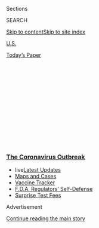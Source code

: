 <div id="app">

<div id="standalone-header">

<div class="interactive-masthead NYTAppHideMasthead css-qz70u6 e1suatyy0">

<div class="section css-ui9rw0 e1suatyy2">

<div class="css-eph4ug er09x8g0">

<div class="css-6n7j50">

</div>

<span class="css-1dv1kvn">Sections</span>

<div class="css-10488qs">

<span class="css-1dv1kvn">SEARCH</span>

</div>

[Skip to content](#site-content)[Skip to site
index](#site-index)

</div>

<div id="masthead-section-label" class="css-1wr3we4 eaxe0e00">

[U.S.](https://www.nytimes3xbfgragh.onion/section/us)

</div>

<div class="css-10698na e1huz5gh0">

</div>

</div>

<div id="masthead-bar-one" class="section hasLinks css-15hmgas e1csuq9d3">

<div class="css-uqyvli e1csuq9d0">

</div>

<div class="css-1uqjmks e1csuq9d1">

</div>

<div class="css-9e9ivx">

[](https://myaccount.nytimes3xbfgragh.onion/auth/login?response_type=cookie&client_id=vi)

</div>

<div class="css-1bvtpon e1csuq9d2">

[Today’s
Paper](https://www.nytimes3xbfgragh.onion/section/todayspaper)

</div>

</div>

</div>

<div class="css-1aor85t" style="opacity:0.000000001;z-index:-1;visibility:hidden">

<div class="css-1hqnpie">

<div class="css-epjblv">

<span class="css-17xtcya">[U.S.](/section/us)</span><span class="css-x15j1o">|</span><span class="css-fwqvlz">Arizona
Covid Map and Case
Count</span>

</div>

<div class="css-k008qs">

<div class="css-1iwv8en">

<span class="css-18z7m18"></span>

<div>

</div>

</div>

<span class="css-1n6z4y">https://nyti.ms/2QZOB4M</span>

<div class="css-1705lsu">

<div class="css-4xjgmj">

<div class="css-4skfbu" data-role="toolbar" data-aria-label="Social Media Share buttons, Save button, and Comments Panel with current comment count" data-testid="share-tools">

  - 
  - 
  - 
  - 
    
    <div class="css-6n7j50">
    
    </div>

  - 

</div>

</div>

</div>

</div>

</div>

</div>

<div class="css-mij9hh">

<div class="css-l9svim">

### [<span class="css-pa1jbp"><span class="css-1rxm0ex">The Coronavirus</span><span class="css-1rxm0ex"> Outbreak</span></span>](https://www.nytimes3xbfgragh.onion/news-event/coronavirus?name=styln-coronavirus-national&region=TOP_BANNER&block=storyline_menu_recirc&action=click&pgtype=Interactive&impression_id=5ef6a150-f4b9-11ea-b745-fdde6a7fe5f7&variant=undefined)

  - <span class="css-1qkutce"><span class="css-12clwdu">live</span>[Latest
    Updates](https://www.nytimes3xbfgragh.onion/2020/09/11/world/covid-19-coronavirus.html?name=styln-coronavirus-national&region=TOP_BANNER&block=storyline_menu_recirc&action=click&pgtype=Interactive&impression_id=5ef6a151-f4b9-11ea-b745-fdde6a7fe5f7&variant=undefined)</span>
  - <span class="css-1qkutce">[Maps and
    Cases](https://www.nytimes3xbfgragh.onion/interactive/2020/us/coronavirus-us-cases.html?name=styln-coronavirus-national&region=TOP_BANNER&block=storyline_menu_recirc&action=click&pgtype=Interactive&impression_id=5ef6a152-f4b9-11ea-b745-fdde6a7fe5f7&variant=undefined)</span>
  - <span class="css-1qkutce">[Vaccine
    Tracker](https://www.nytimes3xbfgragh.onion/interactive/2020/science/coronavirus-vaccine-tracker.html?name=styln-coronavirus-national&region=TOP_BANNER&block=storyline_menu_recirc&action=click&pgtype=Interactive&impression_id=5ef6a153-f4b9-11ea-b745-fdde6a7fe5f7&variant=undefined)</span>
  - <span class="css-1qkutce">[F.D.A. Regulators’
    Self-Defense](https://www.nytimes3xbfgragh.onion/2020/09/10/us/politics/fda-coronavirus-vaccine.html?name=styln-coronavirus-national&region=TOP_BANNER&block=storyline_menu_recirc&action=click&pgtype=Interactive&impression_id=5ef6a154-f4b9-11ea-b745-fdde6a7fe5f7&variant=undefined)</span>
  - <span class="css-1qkutce">[Surprise Test
    Fees](https://www.nytimes3xbfgragh.onion/2020/09/09/upshot/coronavirus-surprise-test-fees.html?name=styln-coronavirus-national&region=TOP_BANNER&block=storyline_menu_recirc&action=click&pgtype=Interactive&impression_id=5ef6c860-f4b9-11ea-b745-fdde6a7fe5f7&variant=undefined)</span>

</div>

</div>

<div id="top-wrapper" class="css-1sy8kpn">

<div id="top-slug" class="css-l9onyx">

Advertisement

</div>

[Continue reading the main
story](#after-top)

<div class="ad top-wrapper" style="text-align:center;height:100%;display:block;min-height:250px">

<div id="top" class="place-ad" data-position="top" data-size-key="top">

</div>

</div>

<div id="after-top">

</div>

</div>

</div>

<div id="site-content" data-role="main">

# Arizona Covid Map and Case Count

<div class="css-1vegfwe interactive-byline-container">

By <span class="css-1baulvz last-byline" itemprop="name">The New York
Times</span>Updated September 12, 2020, 12:33 A.M.
E.T.

</div>

<div id="interactive-standalone-sharetools" class="css-wkcogx">

<div>

<div class="interactive-sharetools css-9z2bwm" data-role="toolbar" data-aria-label="Social Media Share buttons, Save button, and Comments Panel with current comment count" data-testid="share-tools">

  - 
  - 
  - 
  - 
    
    <div class="css-6n7j50">
    
    </div>

</div>

</div>

</div>

<div id="arizona-coronavirus-cases" class="section interactive-standard interactive-content interactive-size-scoop css-1davkue" data-id="100000007056808">

<div class="css-17ih8de interactive-body">

<div class="g-top-asset g-top" style="">

<div class="g-asset g-svelte breadcrumbs-wrap" style="max-width: 600px">

<div class="g-svelte" data-component="1">

<div class="breadcrumbs false svelte-1m5f6tq" style="--state-rows: 11;\n\t--country-rows: 2;\n\t--state-rows-medium: 18;\n\t--country-rows-medium: 3;\n\t--state-rows-small: 26;\n\t--country-rows-small: 5;">

<div class="breadcrumbs__buttons--wrap">

[World](https://www.nytimes3xbfgragh.onion/interactive/2020/world/coronavirus-maps.html)<span class="svelte-1m5f6tq"> 
</span>

COUNTRIES

<span class="svelte-1m5f6tq">| </span>
[U.S.A.](https://www.nytimes3xbfgragh.onion/interactive/2020/us/coronavirus-us-cases.html)<span class="svelte-1m5f6tq"> 
</span>

STATES

<span class="svelte-1m5f6tq">  </span>
[Colleges](https://www.nytimes3xbfgragh.onion/interactive/2020/us/covid-college-cases-tracker.html)

</div>

<div id="amp-menu-countries" class="breadcrumbs__menu breadcrumbs__menu--countries false svelte-1m5f6tq">

[Brazil](https://www.nytimes3xbfgragh.onion/interactive/2020/world/americas/brazil-coronavirus-cases.html)[Canada](https://www.nytimes3xbfgragh.onion/interactive/2020/world/canada/canada-coronavirus-cases.html)[France](https://www.nytimes3xbfgragh.onion/interactive/2020/world/europe/france-coronavirus-cases.html)[Germany](https://www.nytimes3xbfgragh.onion/interactive/2020/world/europe/germany-coronavirus-cases.html)[India](https://www.nytimes3xbfgragh.onion/interactive/2020/world/asia/india-coronavirus-cases.html)[Italy](https://www.nytimes3xbfgragh.onion/interactive/2020/world/europe/italy-coronavirus-cases.html)[Mexico](https://www.nytimes3xbfgragh.onion/interactive/2020/world/americas/mexico-coronavirus-cases.html)[Spain](https://www.nytimes3xbfgragh.onion/interactive/2020/world/europe/spain-coronavirus-cases.html)[U.K.](https://www.nytimes3xbfgragh.onion/interactive/2020/world/europe/united-kingdom-coronavirus-cases.html)

</div>

<div id="amp-menu-states" class="breadcrumbs__menu breadcrumbs__menu--states false svelte-1m5f6tq">

[Alabama](https://www.nytimes3xbfgragh.onion/interactive/2020/us/alabama-coronavirus-cases.html)[Alaska](https://www.nytimes3xbfgragh.onion/interactive/2020/us/alaska-coronavirus-cases.html)[Arizona](https://www.nytimes3xbfgragh.onion/interactive/2020/us/arizona-coronavirus-cases.html)[Arkansas](https://www.nytimes3xbfgragh.onion/interactive/2020/us/arkansas-coronavirus-cases.html)[California](https://www.nytimes3xbfgragh.onion/interactive/2020/us/california-coronavirus-cases.html)[Colorado](https://www.nytimes3xbfgragh.onion/interactive/2020/us/colorado-coronavirus-cases.html)[Connecticut](https://www.nytimes3xbfgragh.onion/interactive/2020/us/connecticut-coronavirus-cases.html)[Delaware](https://www.nytimes3xbfgragh.onion/interactive/2020/us/delaware-coronavirus-cases.html)[Florida](https://www.nytimes3xbfgragh.onion/interactive/2020/us/florida-coronavirus-cases.html)[Georgia](https://www.nytimes3xbfgragh.onion/interactive/2020/us/georgia-coronavirus-cases.html)[Hawaii](https://www.nytimes3xbfgragh.onion/interactive/2020/us/hawaii-coronavirus-cases.html)[Idaho](https://www.nytimes3xbfgragh.onion/interactive/2020/us/idaho-coronavirus-cases.html)[Illinois](https://www.nytimes3xbfgragh.onion/interactive/2020/us/illinois-coronavirus-cases.html)[Indiana](https://www.nytimes3xbfgragh.onion/interactive/2020/us/indiana-coronavirus-cases.html)[Iowa](https://www.nytimes3xbfgragh.onion/interactive/2020/us/iowa-coronavirus-cases.html)[Kansas](https://www.nytimes3xbfgragh.onion/interactive/2020/us/kansas-coronavirus-cases.html)[Kentucky](https://www.nytimes3xbfgragh.onion/interactive/2020/us/kentucky-coronavirus-cases.html)[Louisiana](https://www.nytimes3xbfgragh.onion/interactive/2020/us/louisiana-coronavirus-cases.html)[Maine](https://www.nytimes3xbfgragh.onion/interactive/2020/us/maine-coronavirus-cases.html)[Maryland](https://www.nytimes3xbfgragh.onion/interactive/2020/us/maryland-coronavirus-cases.html)[Massachusetts](https://www.nytimes3xbfgragh.onion/interactive/2020/us/massachusetts-coronavirus-cases.html)[Michigan](https://www.nytimes3xbfgragh.onion/interactive/2020/us/michigan-coronavirus-cases.html)[Minnesota](https://www.nytimes3xbfgragh.onion/interactive/2020/us/minnesota-coronavirus-cases.html)[Mississippi](https://www.nytimes3xbfgragh.onion/interactive/2020/us/mississippi-coronavirus-cases.html)[Missouri](https://www.nytimes3xbfgragh.onion/interactive/2020/us/missouri-coronavirus-cases.html)[Montana](https://www.nytimes3xbfgragh.onion/interactive/2020/us/montana-coronavirus-cases.html)[Nebraska](https://www.nytimes3xbfgragh.onion/interactive/2020/us/nebraska-coronavirus-cases.html)[Nevada](https://www.nytimes3xbfgragh.onion/interactive/2020/us/nevada-coronavirus-cases.html)[New
Hampshire](https://www.nytimes3xbfgragh.onion/interactive/2020/us/new-hampshire-coronavirus-cases.html)[New
Jersey](https://www.nytimes3xbfgragh.onion/interactive/2020/us/new-jersey-coronavirus-cases.html)[New
Mexico](https://www.nytimes3xbfgragh.onion/interactive/2020/us/new-mexico-coronavirus-cases.html)[New
York](https://www.nytimes3xbfgragh.onion/interactive/2020/us/new-york-coronavirus-cases.html)[North
Carolina](https://www.nytimes3xbfgragh.onion/interactive/2020/us/north-carolina-coronavirus-cases.html)[North
Dakota](https://www.nytimes3xbfgragh.onion/interactive/2020/us/north-dakota-coronavirus-cases.html)[Ohio](https://www.nytimes3xbfgragh.onion/interactive/2020/us/ohio-coronavirus-cases.html)[Oklahoma](https://www.nytimes3xbfgragh.onion/interactive/2020/us/oklahoma-coronavirus-cases.html)[Oregon](https://www.nytimes3xbfgragh.onion/interactive/2020/us/oregon-coronavirus-cases.html)[Pennsylvania](https://www.nytimes3xbfgragh.onion/interactive/2020/us/pennsylvania-coronavirus-cases.html)[Puerto
Rico](https://www.nytimes3xbfgragh.onion/interactive/2020/us/puerto-rico-coronavirus-cases.html)[Rhode
Island](https://www.nytimes3xbfgragh.onion/interactive/2020/us/rhode-island-coronavirus-cases.html)[South
Carolina](https://www.nytimes3xbfgragh.onion/interactive/2020/us/south-carolina-coronavirus-cases.html)[South
Dakota](https://www.nytimes3xbfgragh.onion/interactive/2020/us/south-dakota-coronavirus-cases.html)[Tennessee](https://www.nytimes3xbfgragh.onion/interactive/2020/us/tennessee-coronavirus-cases.html)[Texas](https://www.nytimes3xbfgragh.onion/interactive/2020/us/texas-coronavirus-cases.html)[Utah](https://www.nytimes3xbfgragh.onion/interactive/2020/us/utah-coronavirus-cases.html)[Vermont](https://www.nytimes3xbfgragh.onion/interactive/2020/us/vermont-coronavirus-cases.html)[Virginia](https://www.nytimes3xbfgragh.onion/interactive/2020/us/virginia-coronavirus-cases.html)[Washington](https://www.nytimes3xbfgragh.onion/interactive/2020/us/washington-coronavirus-cases.html)[Washington,
D.C.](https://www.nytimes3xbfgragh.onion/interactive/2020/us/washington-dc-coronavirus-cases.html)[West
Virginia](https://www.nytimes3xbfgragh.onion/interactive/2020/us/west-virginia-coronavirus-cases.html)[Wisconsin](https://www.nytimes3xbfgragh.onion/interactive/2020/us/wisconsin-coronavirus-cases.html)[Wyoming](https://www.nytimes3xbfgragh.onion/interactive/2020/us/wyoming-coronavirus-cases.html)

</div>

<span class="svelte-1m5f6tq"> 
</span>

</div>

</div>

</div>

<div id="cases-top-presentation" class="g-container">

<div class="g-asset g-svelte mini-cases-by-day" style="max-width: 360px">

<div class="g-svelte" data-component="2">

<div class="chart svelte-1iuahvx mini-chart">

<div class="inner svelte-1iuahvx">

<div class="pancake-chart svelte-1gzh5rp">

<div class="pancake-grid">

<div class="pancake-grid-item svelte-1wq9bba" style="width: 100%; height: 0; top: 100%">

<div class="grid-line horizontal svelte-bw547y">

<span class="count-label svelte-bw547y">0
</span>

</div>

</div>

<div class="pancake-grid-item svelte-1wq9bba" style="width: 100%; height: 0; top: 58.307275380446114%">

<div class="grid-line horizontal svelte-bw547y">

<span class="count-label svelte-bw547y">2,000
</span>

</div>

</div>

<div class="pancake-grid-item svelte-1wq9bba" style="width: 100%; height: 0; top: 16.61455076089223%">

<div class="grid-line horizontal svelte-bw547y">

<span class="count-label svelte-bw547y">4,000
cases</span>

</div>

</div>

</div>

<div class="pancake-point svelte-11ba04d" style="left: 0%; top: 100%">

<span class="month x-label svelte-bw547y">March</span>

</div>

<div class="pancake-point svelte-11ba04d" style="left: 15.897435897435896%; top: 100%">

<span class="month x-label svelte-bw547y">April</span>

</div>

<div class="pancake-point svelte-11ba04d" style="left: 31.282051282051277%; top: 100%">

<span class="month x-label svelte-bw547y">May</span>

</div>

<div class="pancake-point svelte-11ba04d" style="left: 47.179487179487175%; top: 100%">

<span class="month x-label svelte-bw547y">June</span>

</div>

<div class="pancake-point svelte-11ba04d" style="left: 62.564102564102555%; top: 100%">

<span class="month x-label svelte-bw547y">July</span>

</div>

<div class="pancake-point svelte-11ba04d" style="left: 78.46153846153845%; top: 100%">

<span class="month x-label svelte-bw547y">Aug.</span>

</div>

<div class="pancake-point svelte-11ba04d" style="left: 94.35897435897435%; top: 100%">

<span class="month x-label svelte-bw547y">Sept.</span>

</div>

<div class="pancake-point svelte-11ba04d" style="left: 61.79487179487179%; top: 0%">

<span class="annotation left svelte-cf0pcx mini" style="width: auto">New
cases</span>

</div>

<div class="pancake-point svelte-11ba04d" style="left: 24.102564102564102%; top: 95.8456177968373%">

<span class="annotation above svelte-cf0pcx mini" style="width: auto">7-day
average</span>

</div>

</div>

</div>

</div>

</div>

</div>

<div class="g-asset g-svelte top-counts g-asset-width-full" style="">

<div class="g-svelte" data-component="3">

<div class="counts svelte-8rsupl">

<table>
<colgroup>
<col style="width: 25%" />
<col style="width: 25%" />
<col style="width: 25%" />
<col style="width: 25%" />
</colgroup>
<thead>
<tr class="header">
<th></th>
<th>Total reported</th>
<th>On Sept. 11</th>
<th>14-day change</th>
</tr>
</thead>
<tbody>
<tr class="odd">
<td><span class="svelte-8rsupl">Cases</span></td>
<td><span class="svelte-8rsupl">207,525</span></td>
<td><span class="svelte-8rsupl">523</span></td>
<td><span class="svelte-8rsupl">–25%</span>
<div class="chart-container svelte-8rsupl">

</div></td>
</tr>
<tr class="even">
<td><span class="svelte-8rsupl">Deaths</span></td>
<td><span class="svelte-8rsupl">5,290</span></td>
<td><span class="svelte-8rsupl">15</span></td>
<td><span class="svelte-8rsupl">–51%</span>
<div class="chart-container svelte-8rsupl">

</div></td>
</tr>
</tbody>
</table>

<div class="note svelte-8rsupl">

Includes confirmed and probable cases where
available

</div>

</div>

</div>

</div>

</div>

</div>

<div class="g-header-container">

</div>

<div class="g-story g-freebird g-max-limit" data-prd-dropzone-below-masthead="100000006938224" data-preview-slug="2020-03-16-coronavirus-maps">

<div class="g-asset g-svelte g-internal-nav" style="max-width: 600px">

<div class="g-svelte" data-component="4">

[Map](#map)[By county](#county)[New cases](#cases)[Tips](#tips)[Latest
news
»](https://www.nytimes3xbfgragh.onion/2020/09/11/world/covid-19-coronavirus.html)

</div>

</div>

At least 15 new coronavirus deaths and 523 new cases were reported in
Arizona on Sept. 11. Over the past week, there have been an average of
406 cases per day, a decrease of 25 percent from the average two weeks
earlier.

As of Saturday morning, there have been at least 207,525 cases and 5,290
deaths in Arizona since the beginning of the pandemic, according to a
New York Times
database.

<div id="map" class="g-asset g-graphic g-constrain-source g-state-map g-map g-asset-width-bleed" style="">

<div class="e-slip-map-wrap" data-tiles="{&quot;tileset_id&quot;:&quot;states&quot;,&quot;data_regions&quot;:&quot;nytgraphics.4lmuna8o&quot;,&quot;data_regions_clipped&quot;:&quot;nytgraphics.3w43kva4&quot;,&quot;base_regions&quot;:&quot;nytgraphics.bq75aeje&quot;,&quot;base_regions_lines&quot;:&quot;nytgraphics.1vsxxapq&quot;,&quot;base_regions_lines_thick&quot;:&quot;&quot;,&quot;base_roads&quot;:&quot;nytgraphics.08j0yr4w&quot;,&quot;base_urban&quot;:&quot;nytgraphics.1ihx7l51&quot;,&quot;circles&quot;:&quot;nytgraphics.9qhw0hoy&quot;,&quot;city_labels&quot;:&quot;nytgraphics.3zpaiwln&quot;,&quot;base_labels&quot;:&quot;nytgraphics.3iuw1n6d&quot;,&quot;labels_points&quot;:&quot;&quot;,&quot;data_regions_points&quot;:&quot;x&quot;,&quot;city_labels_points&quot;:&quot;x&quot;}" data-page="{&quot;slug&quot;:&quot;arizona&quot;,&quot;tileset&quot;:&quot;states&quot;,&quot;data&quot;:&quot;USA&quot;,&quot;data_levels&quot;:&quot;county,state&quot;,&quot;radius_depth&quot;:&quot;&quot;,&quot;ignore_geoids&quot;:&quot;&quot;,&quot;bounds&quot;:&quot;[\n    [-114.81650999999998, 31.50332466563389],\n    [-109.04522299999998, 37.189332870274576]\n  ]&quot;,&quot;show_data_labels&quot;:&quot;&quot;,&quot;base_layer_mask&quot;:&quot;USA-04&quot;,&quot;max_hierarchy_depth&quot;:&quot;&quot;,&quot;ignore_geoids_choro&quot;:&quot;&quot;,&quot;max_radius_desktop&quot;:&quot;&quot;,&quot;max_radius_mobile&quot;:&quot;&quot;,&quot;min_choro_cases&quot;:&quot;&quot;,&quot;hide_tooltip_deaths&quot;:&quot;&quot;,&quot;aspect_ratio&quot;:&quot;&quot;,&quot;percap_breaks&quot;:&quot;&quot;,&quot;cases_button_text&quot;:&quot;&quot;,&quot;hide_tabs&quot;:&quot;&quot;,&quot;alt_label_style&quot;:&quot;&quot;,&quot;hide_data_lines&quot;:&quot;&quot;,&quot;data_borders_stop&quot;:&quot;&quot;}" data-mapviews="[&quot;hotspots&quot;,&quot;cases&quot;,&quot;deaths&quot;,&quot;percap&quot;]" data-tooltips="{}" data-currentview="hotspots">

<div class="e-slip-map-ui">

<div class="layer-toggles">

Hot spots

Total cases

Deaths

Per capita

</div>

<div class="map-keys">

<div class="map-key doubling-key active" data-type="hotspots">

<div class="key-subhed">

Average daily cases per 100,000 people in the past week

</div>

<div class="g-bars">

<div class="g-bar g-bar-tick">

<div class="g-level" style="background-color: #f2df91;">

</div>

</div>

<div class="g-bar">

<div class="g-level" style="background-color: #f9c467">

</div>

</div>

<div class="g-bar g-bar-tick">

<div class="g-level" style="background-color: #ffa83e">

</div>

</div>

<div class="g-bar">

<div class="g-level" style="background-color: #ff8b24">

</div>

</div>

<div class="g-bar g-bar-tick">

<div class="g-level" style="background-color: #fd6a0b">

</div>

</div>

<div class="g-bar">

<div class="g-level" style="background-color: #f04f09">

</div>

</div>

<div class="g-bar g-bar-tick">

<div class="g-level" style="background-color: #e13107">

</div>

</div>

<div class="g-bar g-bar-none">

<div class="g-level" style="background-color: #ce0a05">

</div>

</div>

<div class="g-bar g-bar-none g-bar-big">

<div class="g-level g-level-0">

</div>

</div>

</div>

<div class="g-level-labels">

<div class="g-level-label">

</div>

<div class="g-level-label">

<span id="hotspots-break-1" class="hotspots-break"></span>

</div>

<div class="g-level-label">

</div>

<div class="g-level-label">

<span id="hotspots-break-3" class="hotspots-break"></span>

</div>

<div class="g-level-label">

</div>

<div class="g-level-label">

<span id="hotspots-break-5" class="hotspots-break"></span>

</div>

<div class="g-level-label">

</div>

<div class="g-level-label g-level-label-margin">

<span id="hotspots-break-7" class="hotspots-break"></span>

</div>

<div class="g-level-label g-level-label-first g-level-label-big">

Few or no cases

</div>

</div>

</div>

<div class="map-key cases-key false" data-type="cases">

<div class="key-bubbles">

<div class="key-bubble-label">

<span class="min-key-value"></span>

</div>

<div class="key-bubbles-wrap">

</div>

<div class="key-bubble-label">

<span class="max-key-value"></span>

</div>

</div>

</div>

<div class="map-key deaths-key false" data-type="deaths">

<div class="key-bubbles">

<div class="key-bubble-label">

<span class="min-key-value"></span>

</div>

<div class="key-bubbles-wrap">

</div>

<div class="key-bubble-label">

<span class="max-key-value"></span>

</div>

</div>

</div>

<div class="map-key percap-key false" data-type="percap">

<div class="key-subhed">

Share of population with a reported
case

</div>

<div class="g-bars">

<div class="g-bar g-bar-tick">

<div class="g-level g-level-1">

</div>

</div>

<div class="g-bar g-bar-tick">

<div class="g-level g-level-2">

</div>

</div>

<div class="g-bar g-bar-tick">

<div class="g-level g-level-3">

</div>

</div>

<div class="g-bar g-bar-none">

<div class="g-level g-level-4">

</div>

</div>

<div class="g-bar g-bar-none g-key-nocases">

<div class="g-level g-level-0">

</div>

</div>

</div>

<div class="g-level-labels">

<div class="g-level-label">

</div>

<div class="g-level-label">

<span class="percap-break-0"></span>

</div>

<div class="g-level-label">

<span class="percap-break-1"></span>

</div>

<div class="g-level-label g-level-label-pad">

<span class="percap-break-2"></span>

</div>

<div class="g-level-label g-level-label-pad g-level-label-first g-key-nocases">

No cases reported

</div>

</div>

</div>

</div>

<div class="map-interaction-tip interaction-tip-desktop">

Double-click to zoom into the map.

</div>

<div class="map-interaction-tip interaction-tip-mobile">

Use two fingers to pan and zoom. Tap for details.

</div>

</div>

<div class="e-slip-map-outer">

<div class="e-slip-map">

<div class="e-slip-map-tooltip tooltip-desktop">

</div>

</div>

</div>

<div class="e-slip-map-tooltip tooltip-mobile">

</div>

</div>

<div class="g-source">

<span class="g-credit">Sources: State and local health agencies and
hospitals. Population and demographic data from Census Bureau.</span>

About this data <span class="g-credit">For total cases and deaths: The
map shows the known locations of coronavirus cases by county. Circles
are sized by the number of people there who have tested positive or have
a probable case of the virus, which may differ from where they
contracted the illness. For per capita: Parts of a county with a
population density lower than 10 people per square mile are not shaded.
For hot spots: The hot spots map shows the share of population with a
new reported case over the last week. Parts of a county with a
population density lower than 10 people per square mile are not
shaded.</span>

</div>

</div>

<div id="county" class="g-asset g-svelte" style="max-width: 600px">

### Reported cases and deaths by county

This table is sorted by places with the most cases per 100,000 residents
in the last seven days. Charts are colored to reveal when outbreaks
emerged.

<div class="g-svelte" data-component="5">

<div class="table-controls svelte-151tvja multi-toggles">

<div class="multi-toggle-buttons-container svelte-151tvja">

<div class="layer-toggles-grid svelte-151tvja">

Cases

Deaths

</div>

</div>

</div>

<table style="width:100%;">
<colgroup>
<col style="width: 10%" />
<col style="width: 10%" />
<col style="width: 10%" />
<col style="width: 10%" />
<col style="width: 10%" />
<col style="width: 10%" />
<col style="width: 10%" />
<col style="width: 10%" />
<col style="width: 10%" />
<col style="width: 10%" />
</colgroup>
<thead>
<tr class="header">
<th></th>
<th>Total<br />
cases</th>
<th>Per 100,000</th>
<th>Total<br />
deaths</th>
<th>Per 100,000</th>
<th>Cases<br />
in last<br />
7 days</th>
<th>Per 100,000</th>
<th>Deaths<br />
in last<br />
7 days</th>
<th>Per 100,000</th>
<th>Weekly cases per capita
<div class="legend svelte-1b175ns">
<span class="block svelte-1b175ns" style="background-color: #f2df91;"></span> <span class="block svelte-1b175ns" style="background-color: #ffae43;"></span> <span class="block svelte-1b175ns" style="background-color: #ff6e0b;"></span> <span class="block svelte-1b175ns" style="background-color: #ce0a05;"></span> <span class="falling svelte-1b175ns">Fewer</span> <span class="rising svelte-1b175ns">More</span>
</div></th>
</tr>
</thead>
<tbody>
<tr class="odd">
<td><span>Arizona </span></td>
<td><span>207,525 </span></td>
<td><span>2,851 </span></td>
<td><span>5,290 </span></td>
<td><span>73 </span></td>
<td><span>2,839 </span></td>
<td><span>39 </span></td>
<td><span>118 </span></td>
<td><span>1.6 </span></td>
<td><div class="chart svelte-ig1tx7">
<div class="chart-container svelte-ig1tx7">
<div class="pancake-chart svelte-1gzh5rp">
<div class="pancake-point svelte-11ba04d" style="left: 0%; top: 100%">
<span class="first x-label svelte-ig1tx7">March 1</span>
</div>
<div class="pancake-point svelte-11ba04d" style="left: 99.99999999999999%; top: 100%">
<span class="last x-label svelte-ig1tx7">Sept. 11</span>
</div>
</div>
</div>
<img src="https://static01.graylady3jvrrxbe.onion/newsgraphics/2020/03/16/coronavirus-maps/491875afa3298f8daa04797f059de38d8307c8cc/build/heatmaps/nyt_world/usa/arizona.svg" alt="Arizona heatmap" class="svelte-ig1tx7" />
</div></td>
</tr>
<tr class="even">
<td><span>Pinal </span></td>
<td><span>10,156 </span></td>
<td><span>2,195 </span></td>
<td><span>193 </span></td>
<td><span>42 </span></td>
<td><span>317 </span></td>
<td><span>68 </span></td>
<td><span>5 </span></td>
<td><span>1.1 </span></td>
<td><div class="chart svelte-ig1tx7">
<img src="https://static01.graylady3jvrrxbe.onion/newsgraphics/2020/03/16/coronavirus-maps/491875afa3298f8daa04797f059de38d8307c8cc/build/heatmaps/nyt_world/usa/usa_04/pinal.svg" alt="Pinal heatmap" class="svelte-ig1tx7" />
</div></td>
</tr>
<tr class="odd">
<td><span>Gila </span></td>
<td><span>1,162 </span></td>
<td><span>2,151 </span></td>
<td><span>51 </span></td>
<td><span>94 </span></td>
<td><span>37 </span></td>
<td><span>68 </span></td>
<td><span>2 </span></td>
<td><span>3.7 </span></td>
<td><div class="chart svelte-ig1tx7">
<img src="https://static01.graylady3jvrrxbe.onion/newsgraphics/2020/03/16/coronavirus-maps/491875afa3298f8daa04797f059de38d8307c8cc/build/heatmaps/nyt_world/usa/usa_04/gila.svg" alt="Gila heatmap" class="svelte-ig1tx7" />
</div></td>
</tr>
<tr class="even">
<td><span>Pima </span></td>
<td><span>22,247 </span></td>
<td><span>2,124 </span></td>
<td><span>600 </span></td>
<td><span>57 </span></td>
<td><span>673 </span></td>
<td><span>64 </span></td>
<td><span>7 </span></td>
<td><span>0.7 </span></td>
<td><div class="chart svelte-ig1tx7">
<img src="https://static01.graylady3jvrrxbe.onion/newsgraphics/2020/03/16/coronavirus-maps/491875afa3298f8daa04797f059de38d8307c8cc/build/heatmaps/nyt_world/usa/usa_04/pima.svg" alt="Pima heatmap" class="svelte-ig1tx7" />
</div></td>
</tr>
<tr class="odd">
<td><span>Graham </span></td>
<td><span>772 </span></td>
<td><span>1,988 </span></td>
<td><span>24 </span></td>
<td><span>62 </span></td>
<td><span>23 </span></td>
<td><span>59 </span></td>
<td><span>2 </span></td>
<td><span>5.1 </span></td>
<td><div class="chart svelte-ig1tx7">
<img src="https://static01.graylady3jvrrxbe.onion/newsgraphics/2020/03/16/coronavirus-maps/491875afa3298f8daa04797f059de38d8307c8cc/build/heatmaps/nyt_world/usa/usa_04/graham.svg" alt="Graham heatmap" class="svelte-ig1tx7" />
</div></td>
</tr>
<tr class="even">
<td><span>Coconino </span></td>
<td><span>3,454 </span></td>
<td><span>2,407 </span></td>
<td><span>131 </span></td>
<td><span>91 </span></td>
<td><span>83 </span></td>
<td><span>58 </span></td>
<td><span>4 </span></td>
<td><span>2.8 </span></td>
<td><div class="chart svelte-ig1tx7">
<img src="https://static01.graylady3jvrrxbe.onion/newsgraphics/2020/03/16/coronavirus-maps/491875afa3298f8daa04797f059de38d8307c8cc/build/heatmaps/nyt_world/usa/usa_04/coconino.svg" alt="Coconino heatmap" class="svelte-ig1tx7" />
</div></td>
</tr>
<tr class="odd">
<td><span>La Paz </span></td>
<td><span>524 </span></td>
<td><span>2,482 </span></td>
<td><span>15 </span></td>
<td><span>71 </span></td>
<td><span>11 </span></td>
<td><span>52 </span></td>
<td><span>— </span></td>
<td><span>— </span></td>
<td><div class="chart svelte-ig1tx7">
<img src="https://static01.graylady3jvrrxbe.onion/newsgraphics/2020/03/16/coronavirus-maps/491875afa3298f8daa04797f059de38d8307c8cc/build/heatmaps/nyt_world/usa/usa_04/la_paz.svg" alt="La Paz heatmap" class="svelte-ig1tx7" />
</div></td>
</tr>
<tr class="even">
<td><span>Apache </span></td>
<td><span>3,386 </span></td>
<td><span>4,710 </span></td>
<td><span>154 </span></td>
<td><span>214 </span></td>
<td><span>34 </span></td>
<td><span>47 </span></td>
<td><span>— </span></td>
<td><span>— </span></td>
<td><div class="chart svelte-ig1tx7">
<img src="https://static01.graylady3jvrrxbe.onion/newsgraphics/2020/03/16/coronavirus-maps/491875afa3298f8daa04797f059de38d8307c8cc/build/heatmaps/nyt_world/usa/usa_04/apache.svg" alt="Apache heatmap" class="svelte-ig1tx7" />
</div></td>
</tr>
<tr class="odd">
<td><span>Mohave </span></td>
<td><span>3,781 </span></td>
<td><span>1,782 </span></td>
<td><span>216 </span></td>
<td><span>102 </span></td>
<td><span>86 </span></td>
<td><span>41 </span></td>
<td><span>6 </span></td>
<td><span>2.8 </span></td>
<td><div class="chart svelte-ig1tx7">
<img src="https://static01.graylady3jvrrxbe.onion/newsgraphics/2020/03/16/coronavirus-maps/491875afa3298f8daa04797f059de38d8307c8cc/build/heatmaps/nyt_world/usa/usa_04/mohave.svg" alt="Mohave heatmap" class="svelte-ig1tx7" />
</div></td>
</tr>
<tr class="even">
<td><span>Yuma </span></td>
<td><span>12,374 </span></td>
<td><span>5,788 </span></td>
<td><span>332 </span></td>
<td><span>155 </span></td>
<td><span>77 </span></td>
<td><span>36 </span></td>
<td><span>6 </span></td>
<td><span>2.8 </span></td>
<td><div class="chart svelte-ig1tx7">
<img src="https://static01.graylady3jvrrxbe.onion/newsgraphics/2020/03/16/coronavirus-maps/491875afa3298f8daa04797f059de38d8307c8cc/build/heatmaps/nyt_world/usa/usa_04/yuma.svg" alt="Yuma heatmap" class="svelte-ig1tx7" />
</div></td>
</tr>
<tr class="odd">
<td><span>Navajo </span></td>
<td><span>5,677 </span></td>
<td><span>5,118 </span></td>
<td><span>226 </span></td>
<td><span>204 </span></td>
<td><span>38 </span></td>
<td><span>34 </span></td>
<td><span>4 </span></td>
<td><span>3.6 </span></td>
<td><div class="chart svelte-ig1tx7">
<img src="https://static01.graylady3jvrrxbe.onion/newsgraphics/2020/03/16/coronavirus-maps/491875afa3298f8daa04797f059de38d8307c8cc/build/heatmaps/nyt_world/usa/usa_04/navajo.svg" alt="Navajo heatmap" class="svelte-ig1tx7" />
</div></td>
</tr>
</tbody>
</table>

Show all

</div>

<div class="g-source">

About this data <span class="g-credit">Weekly cases per capita shows the
share of population with a new reported case for each week. Weeks
without a reported case are shaded gray. The table includes new cases
and deaths that were reported in the last seven days.</span>

</div>

</div>

The New York Times is engaged in a comprehensive effort to track details
about every reported case in the United States, collecting information
from federal, state and local officials around the clock. The numbers in
this article are being updated several times a day based on the latest
information our journalists are gathering from around the country.

[We’re tracking what has reopened in Arizona
»](https://www.nytimes3xbfgragh.onion/interactive/2020/us/states-reopen-map-coronavirus.html)

<div id="cases" class="g-asset g-svelte" style="max-width: 600px">

### New reported cases by day in Arizona

<div class="g-svelte" data-component="6">

<div class="chart svelte-1iuahvx">

<div class="inner svelte-1iuahvx">

<div class="pancake-chart svelte-1gzh5rp">

<div class="pancake-grid">

<div class="pancake-grid-item svelte-1wq9bba" style="width: 100%; height: 0; top: 100%">

<div class="grid-line horizontal svelte-bw547y">

<span class="count-label svelte-bw547y">0
</span>

</div>

</div>

<div class="pancake-grid-item svelte-1wq9bba" style="width: 100%; height: 0; top: 58.307275380446114%">

<div class="grid-line horizontal svelte-bw547y">

<span class="count-label svelte-bw547y">2,000
</span>

</div>

</div>

<div class="pancake-grid-item svelte-1wq9bba" style="width: 100%; height: 0; top: 16.61455076089223%">

<div class="grid-line horizontal svelte-bw547y">

<span class="count-label svelte-bw547y">4,000
cases</span>

</div>

</div>

</div>

<div class="pancake-point svelte-11ba04d" style="left: 0%; top: 100%">

<span class="month x-label svelte-bw547y">March</span>

</div>

<div class="pancake-point svelte-11ba04d" style="left: 15.897435897435896%; top: 100%">

<span class="month x-label svelte-bw547y">April</span>

</div>

<div class="pancake-point svelte-11ba04d" style="left: 31.282051282051277%; top: 100%">

<span class="month x-label svelte-bw547y">May</span>

</div>

<div class="pancake-point svelte-11ba04d" style="left: 47.179487179487175%; top: 100%">

<span class="month x-label svelte-bw547y">June</span>

</div>

<div class="pancake-point svelte-11ba04d" style="left: 62.564102564102555%; top: 100%">

<span class="month x-label svelte-bw547y">July</span>

</div>

<div class="pancake-point svelte-11ba04d" style="left: 78.46153846153845%; top: 100%">

<span class="month x-label svelte-bw547y">Aug.</span>

</div>

<div class="pancake-point svelte-11ba04d" style="left: 94.35897435897435%; top: 100%">

<span class="month x-label svelte-bw547y">Sept.</span>

</div>

<div class="pancake-point svelte-11ba04d" style="left: 61.79487179487179%; top: 0%">

<span class="annotation left svelte-cf0pcx" style="width: auto">New
cases</span>

</div>

<div class="pancake-point svelte-11ba04d" style="left: 24.102564102564102%; top: 95.8456177968373%">

<span class="annotation above svelte-cf0pcx" style="width: auto">7-day
average</span>

</div>

</div>

</div>

</div>

</div>

<div class="g-source">

<span class="g-credit">Note: The seven-day average is the average of a
day and the previous six days of
data.</span>

</div>

</div>

<div id="deaths" class="g-asset g-svelte" style="max-width: 600px">

### New reported deaths by day in Arizona

<div class="g-svelte" data-component="7">

<div class="chart svelte-1iuahvx">

<div class="inner svelte-1iuahvx">

<div class="pancake-chart svelte-1gzh5rp">

<div class="pancake-grid">

<div class="pancake-grid-item svelte-1wq9bba" style="width: 100%; height: 0; top: 100%">

<div class="grid-line horizontal svelte-bw547y">

<span class="count-label svelte-bw547y">0
</span>

</div>

</div>

<div class="pancake-grid-item svelte-1wq9bba" style="width: 100%; height: 0; top: 68.35443037974683%">

<div class="grid-line horizontal svelte-bw547y">

<span class="count-label svelte-bw547y">50
</span>

</div>

</div>

<div class="pancake-grid-item svelte-1wq9bba" style="width: 100%; height: 0; top: 36.70886075949367%">

<div class="grid-line horizontal svelte-bw547y">

<span class="count-label svelte-bw547y">100
</span>

</div>

</div>

<div class="pancake-grid-item svelte-1wq9bba" style="width: 100%; height: 0; top: 5.063291139240505%">

<div class="grid-line horizontal svelte-bw547y">

<span class="count-label svelte-bw547y">150
deaths</span>

</div>

</div>

</div>

<div class="pancake-point svelte-11ba04d" style="left: 0%; top: 100%">

<span class="month x-label svelte-bw547y">March</span>

</div>

<div class="pancake-point svelte-11ba04d" style="left: 15.897435897435896%; top: 100%">

<span class="month x-label svelte-bw547y">April</span>

</div>

<div class="pancake-point svelte-11ba04d" style="left: 31.282051282051277%; top: 100%">

<span class="month x-label svelte-bw547y">May</span>

</div>

<div class="pancake-point svelte-11ba04d" style="left: 47.179487179487175%; top: 100%">

<span class="month x-label svelte-bw547y">June</span>

</div>

<div class="pancake-point svelte-11ba04d" style="left: 62.564102564102555%; top: 100%">

<span class="month x-label svelte-bw547y">July</span>

</div>

<div class="pancake-point svelte-11ba04d" style="left: 78.46153846153845%; top: 100%">

<span class="month x-label svelte-bw547y">Aug.</span>

</div>

<div class="pancake-point svelte-11ba04d" style="left: 94.35897435897435%; top: 100%">

<span class="month x-label svelte-bw547y">Sept.</span>

</div>

<div class="pancake-point svelte-11ba04d" style="left: 34.61538461538461%; top: 57.59493670886076%">

<span class="annotation left svelte-cf0pcx" style="width: 7.1em">Probable
data
released</span>

</div>

<div class="pancake-point svelte-11ba04d" style="left: 77.17948717948717%; top: 0%">

<span class="annotation left svelte-cf0pcx" style="width: auto">New
deaths</span>

</div>

<div class="pancake-point svelte-11ba04d" style="left: 49.74358974358974%; top: 87.07052441229656%">

<span class="annotation above svelte-cf0pcx" style="width: auto">7-day
average</span>

</div>

</div>

</div>

</div>

<span class="anomaly-key g-credit svelte-1iuahvx">These are days with a
data reporting anomaly. Read more [here](#anomaly-notes).</span>

</div>

<div class="g-source">

<span class="g-credit">Note: Scale for deaths chart is adjusted from
cases chart to display trend.</span>

</div>

</div>

The New York Times has found that official [tallies in the United
States](https://www.nytimes3xbfgragh.onion/interactive/2020/08/12/us/covid-deaths-us.html)
and [in more than a dozen other
countries](https://www.nytimes3xbfgragh.onion/interactive/2020/04/21/world/coronavirus-missing-deaths.html)
have undercounted deaths during the coronavirus outbreak because of
limited testing
availability.

## <span class="g-balancer" data-id="8">About the data</span>

<div class="g-asset g-svelte g-anomaly-notes g-asset-width-full" style="">

<div class="g-svelte" data-component="9">

In data for Arizona, the Times primarily relies on reports from the
state, as well as health districts or county governments that often
report ahead of the state. Arizona typically releases new data each day.
Weekend counts may be lower because fewer sources report to the state.
The state reports cases and deaths based on a person’s permanent or
usual residence.

<div id="anomaly-notes" class="g-anomaly-notes svelte-bczh6j">

The Times has identified the following reporting anomalies or
methodology changes in the data:

<div class="g-container g-list-circle">

<span class="g-anomaly-notes__date svelte-bczh6j">May 8: </span> Arizona
began reporting probable deaths based on death certificates from earlier
in the year.

</div>

</div>

The tallies on this page include probable and confirmed cases and
deaths.

**Confirmed cases and deaths**, which are widely considered to be an
undercount of the true toll, are counts of individuals whose coronavirus
infections were confirmed by a molecular laboratory test. **Probable
cases and deaths** count individuals who meet criteria for other types
of testing, symptoms and exposure, as developed by national and local
governments.

Governments often revise data or report a single-day large increase in
cases or deaths from unspecified days without historical revisions,
which can cause an irregular pattern in the daily reported figures. The
Times is excluding these anomalies from seven-day averages when
possible.

</div>

</div>

Read more about the methodology and download county-level data for
coronavirus cases in the United States from The New York Times [on
GitHub](https://github.com/nytimes/covid-19-data).

<div class="g-footer-asset">

## <span class="g-balancer" data-id="10">Tracking the Coronavirus</span>

<div class="g-asset g-svelte g-footer-nav" style="max-width: 600px">

<div class="g-svelte" data-component="11">

<div class="nav-wrap svelte-x09994">

### United States

<div class="top svelte-x09994">

[](https://www.nytimes3xbfgragh.onion/interactive/2020/us/coronavirus-us-cases.html)

<div class="card svelte-x09994">

![Thumbnail for Latest Maps and
Data](https://static01.graylady3jvrrxbe.onion/newsgraphics/2020/03/16/coronavirus-maps/491875afa3298f8daa04797f059de38d8307c8cc/images/orphan_usa-threeByTwoSmallAt2X.png)

<div class="card-text svelte-x09994">

#### Latest Maps and Data

Cases and deaths for every
county

</div>

</div>

[](https://www.nytimes3xbfgragh.onion/interactive/2020/05/05/us/coronavirus-death-toll-us.html)

<div class="card svelte-x09994">

![Thumbnail for Deaths Above
Normal](https://static01.graylady3jvrrxbe.onion/newsgraphics/2020/03/16/coronavirus-maps/491875afa3298f8daa04797f059de38d8307c8cc/images/footer-thumbs/deaths-us.jpg)

<div class="card-text svelte-x09994">

#### Deaths Above Normal

The true toll of coronavirus in the
U.S.

</div>

</div>

[](https://www.nytimes3xbfgragh.onion/interactive/2020/04/23/upshot/five-ways-to-monitor-coronavirus-outbreak-us.html)

<div class="card svelte-x09994">

![Thumbnail for Cities and Metro
Areas](https://static01.graylady3jvrrxbe.onion/newsgraphics/2020/03/16/coronavirus-maps/491875afa3298f8daa04797f059de38d8307c8cc/images/footer-thumbs/metros.png)

<div class="card-text svelte-x09994">

#### Cities and Metro Areas

Where it is getting better and
worse

</div>

</div>

[](https://www.nytimes3xbfgragh.onion/interactive/2020/us/coronavirus-testing.html)

<div class="card svelte-x09994">

![Thumbnail for
Testing](https://static01.graylady3jvrrxbe.onion/newsgraphics/2020/03/16/coronavirus-maps/491875afa3298f8daa04797f059de38d8307c8cc/images/footer-thumbs/testing.png)

<div class="card-text svelte-x09994">

#### Testing

Is your state doing
enough?

</div>

</div>

[](https://www.nytimes3xbfgragh.onion/interactive/2020/us/coronavirus-nursing-homes.html)

<div class="card svelte-x09994">

![Thumbnail for Nursing
Homes](https://static01.graylady3jvrrxbe.onion/newsgraphics/2020/03/16/coronavirus-maps/491875afa3298f8daa04797f059de38d8307c8cc/images/footer-thumbs/nursing-homes.png)

<div class="card-text svelte-x09994">

#### Nursing Homes

The hardest-hit states and
facilities

</div>

</div>

[](https://www.nytimes3xbfgragh.onion/interactive/2020/us/covid-college-cases-tracker.html)

<div class="card svelte-x09994">

![Thumbnail for Colleges and
Universities](https://static01.graylady3jvrrxbe.onion/images/2020/09/11/us/covid-college-cases-tracker-promo-1599836255642/covid-college-cases-tracker-promo-1599836255642-threeByTwoSmallAt2X.png)

<div class="card-text svelte-x09994">

#### Colleges and Universities

Cases at more than 1,000
schools

</div>

</div>

[](https://www.nytimes3xbfgragh.onion/interactive/2020/us/states-reopen-map-coronavirus.html)

<div class="card svelte-x09994">

![Thumbnail for
Reopening](https://static01.graylady3jvrrxbe.onion/images/2020/04/24/us/states-reopen-map-coronavirus-promo-1587778728210/states-reopen-map-coronavirus-promo-1587778728210-threeByTwoSmallAt2X-v96.png)

<div class="card-text svelte-x09994">

#### Reopening

What is open and closed in each
state

</div>

</div>

</div>

### World

<div class="top svelte-x09994">

[](https://www.nytimes3xbfgragh.onion/interactive/2020/world/coronavirus-maps.html)

<div class="card svelte-x09994">

![Thumbnail for Latest Maps and
Data](https://static01.graylady3jvrrxbe.onion/newsgraphics/2020/03/16/coronavirus-maps/491875afa3298f8daa04797f059de38d8307c8cc/images/orphan_world-threeByTwoSmallAt2X.png)

<div class="card-text svelte-x09994">

#### Latest Maps and Data

Cases and deaths for every
country

</div>

</div>

[](https://www.nytimes3xbfgragh.onion/interactive/2020/04/21/world/coronavirus-missing-deaths.html)

<div class="card svelte-x09994">

![Thumbnail for Deaths Above
Normal](https://static01.graylady3jvrrxbe.onion/newsgraphics/2020/03/16/coronavirus-maps/491875afa3298f8daa04797f059de38d8307c8cc/images/footer-thumbs/deaths-world.jpg)

<div class="card-text svelte-x09994">

#### Deaths Above Normal

The true toll of coronavirus around the
world

</div>

</div>

</div>

### Health

<div class="top svelte-x09994">

[](https://www.nytimes3xbfgragh.onion/interactive/2020/science/coronavirus-vaccine-tracker.html)

<div class="card svelte-x09994">

![Thumbnail for
Vaccines](https://static01.graylady3jvrrxbe.onion/newsgraphics/2020/03/16/coronavirus-maps/491875afa3298f8daa04797f059de38d8307c8cc/images/footer-thumbs/vaccines.png)

<div class="card-text svelte-x09994">

#### Vaccines

Track their
development

</div>

</div>

[](https://www.nytimes3xbfgragh.onion/interactive/2020/science/coronavirus-drugs-treatments.html)

<div class="card svelte-x09994">

![Thumbnail for
Treatments](https://static01.graylady3jvrrxbe.onion/newsgraphics/2020/03/16/coronavirus-maps/491875afa3298f8daa04797f059de38d8307c8cc/images/footer-thumbs/treatments.png)

<div class="card-text svelte-x09994">

#### Treatments

Rated by effectiveness and
    safety

</div>

</div>

</div>

### Countries

  - [Brazil](https://www.nytimes3xbfgragh.onion/interactive/2020/world/americas/brazil-coronavirus-cases.html)
  - [Canada](https://www.nytimes3xbfgragh.onion/interactive/2020/world/canada/canada-coronavirus-cases.html)
  - [France](https://www.nytimes3xbfgragh.onion/interactive/2020/world/europe/france-coronavirus-cases.html)
  - [Germany](https://www.nytimes3xbfgragh.onion/interactive/2020/world/europe/germany-coronavirus-cases.html)
  - [India](https://www.nytimes3xbfgragh.onion/interactive/2020/world/asia/india-coronavirus-cases.html)
  - [Italy](https://www.nytimes3xbfgragh.onion/interactive/2020/world/europe/italy-coronavirus-cases.html)
  - [Mexico](https://www.nytimes3xbfgragh.onion/interactive/2020/world/americas/mexico-coronavirus-cases.html)
  - [Spain](https://www.nytimes3xbfgragh.onion/interactive/2020/world/europe/spain-coronavirus-cases.html)
  - [U.K.](https://www.nytimes3xbfgragh.onion/interactive/2020/world/europe/united-kingdom-coronavirus-cases.html)
  - [United
    States](https://www.nytimes3xbfgragh.onion/interactive/2020/us/coronavirus-us-cases.html)

### States, Territories and Cities

  - [Alabama](https://www.nytimes3xbfgragh.onion/interactive/2020/us/alabama-coronavirus-cases.html)
  - [Alaska](https://www.nytimes3xbfgragh.onion/interactive/2020/us/alaska-coronavirus-cases.html)
  - [Arizona](https://www.nytimes3xbfgragh.onion/interactive/2020/us/arizona-coronavirus-cases.html)
  - [Arkansas](https://www.nytimes3xbfgragh.onion/interactive/2020/us/arkansas-coronavirus-cases.html)
  - [California](https://www.nytimes3xbfgragh.onion/interactive/2020/us/california-coronavirus-cases.html)
  - [Colorado](https://www.nytimes3xbfgragh.onion/interactive/2020/us/colorado-coronavirus-cases.html)
  - [Connecticut](https://www.nytimes3xbfgragh.onion/interactive/2020/us/connecticut-coronavirus-cases.html)
  - [Delaware](https://www.nytimes3xbfgragh.onion/interactive/2020/us/delaware-coronavirus-cases.html)
  - [Florida](https://www.nytimes3xbfgragh.onion/interactive/2020/us/florida-coronavirus-cases.html)
  - [Georgia](https://www.nytimes3xbfgragh.onion/interactive/2020/us/georgia-coronavirus-cases.html)
  - [Hawaii](https://www.nytimes3xbfgragh.onion/interactive/2020/us/hawaii-coronavirus-cases.html)
  - [Idaho](https://www.nytimes3xbfgragh.onion/interactive/2020/us/idaho-coronavirus-cases.html)
  - [Illinois](https://www.nytimes3xbfgragh.onion/interactive/2020/us/illinois-coronavirus-cases.html)
  - [Indiana](https://www.nytimes3xbfgragh.onion/interactive/2020/us/indiana-coronavirus-cases.html)
  - [Iowa](https://www.nytimes3xbfgragh.onion/interactive/2020/us/iowa-coronavirus-cases.html)
  - [Kansas](https://www.nytimes3xbfgragh.onion/interactive/2020/us/kansas-coronavirus-cases.html)
  - [Kentucky](https://www.nytimes3xbfgragh.onion/interactive/2020/us/kentucky-coronavirus-cases.html)
  - [Louisiana](https://www.nytimes3xbfgragh.onion/interactive/2020/us/louisiana-coronavirus-cases.html)
  - [Maine](https://www.nytimes3xbfgragh.onion/interactive/2020/us/maine-coronavirus-cases.html)
  - [Maryland](https://www.nytimes3xbfgragh.onion/interactive/2020/us/maryland-coronavirus-cases.html)
  - [Massachusetts](https://www.nytimes3xbfgragh.onion/interactive/2020/us/massachusetts-coronavirus-cases.html)
  - [Michigan](https://www.nytimes3xbfgragh.onion/interactive/2020/us/michigan-coronavirus-cases.html)
  - [Minnesota](https://www.nytimes3xbfgragh.onion/interactive/2020/us/minnesota-coronavirus-cases.html)
  - [Mississippi](https://www.nytimes3xbfgragh.onion/interactive/2020/us/mississippi-coronavirus-cases.html)
  - [Missouri](https://www.nytimes3xbfgragh.onion/interactive/2020/us/missouri-coronavirus-cases.html)
  - [Montana](https://www.nytimes3xbfgragh.onion/interactive/2020/us/montana-coronavirus-cases.html)
  - [Nebraska](https://www.nytimes3xbfgragh.onion/interactive/2020/us/nebraska-coronavirus-cases.html)
  - [Nevada](https://www.nytimes3xbfgragh.onion/interactive/2020/us/nevada-coronavirus-cases.html)
  - [New
    Hampshire](https://www.nytimes3xbfgragh.onion/interactive/2020/us/new-hampshire-coronavirus-cases.html)
  - [New
    Jersey](https://www.nytimes3xbfgragh.onion/interactive/2020/us/new-jersey-coronavirus-cases.html)
  - [New
    Mexico](https://www.nytimes3xbfgragh.onion/interactive/2020/us/new-mexico-coronavirus-cases.html)
  - [New
    York](https://www.nytimes3xbfgragh.onion/interactive/2020/us/new-york-coronavirus-cases.html)
  - [New York
    City](https://www.nytimes3xbfgragh.onion/interactive/2020/nyregion/new-york-city-coronavirus-cases.html)
  - [North
    Carolina](https://www.nytimes3xbfgragh.onion/interactive/2020/us/north-carolina-coronavirus-cases.html)
  - [North
    Dakota](https://www.nytimes3xbfgragh.onion/interactive/2020/us/north-dakota-coronavirus-cases.html)
  - [Ohio](https://www.nytimes3xbfgragh.onion/interactive/2020/us/ohio-coronavirus-cases.html)
  - [Oklahoma](https://www.nytimes3xbfgragh.onion/interactive/2020/us/oklahoma-coronavirus-cases.html)
  - [Oregon](https://www.nytimes3xbfgragh.onion/interactive/2020/us/oregon-coronavirus-cases.html)
  - [Pennsylvania](https://www.nytimes3xbfgragh.onion/interactive/2020/us/pennsylvania-coronavirus-cases.html)
  - [Puerto
    Rico](https://www.nytimes3xbfgragh.onion/interactive/2020/us/puerto-rico-coronavirus-cases.html)
  - [Rhode
    Island](https://www.nytimes3xbfgragh.onion/interactive/2020/us/rhode-island-coronavirus-cases.html)
  - [South
    Carolina](https://www.nytimes3xbfgragh.onion/interactive/2020/us/south-carolina-coronavirus-cases.html)
  - [South
    Dakota](https://www.nytimes3xbfgragh.onion/interactive/2020/us/south-dakota-coronavirus-cases.html)
  - [Tennessee](https://www.nytimes3xbfgragh.onion/interactive/2020/us/tennessee-coronavirus-cases.html)
  - [Texas](https://www.nytimes3xbfgragh.onion/interactive/2020/us/texas-coronavirus-cases.html)
  - [Utah](https://www.nytimes3xbfgragh.onion/interactive/2020/us/utah-coronavirus-cases.html)
  - [Vermont](https://www.nytimes3xbfgragh.onion/interactive/2020/us/vermont-coronavirus-cases.html)
  - [Virginia](https://www.nytimes3xbfgragh.onion/interactive/2020/us/virginia-coronavirus-cases.html)
  - [Washington](https://www.nytimes3xbfgragh.onion/interactive/2020/us/washington-coronavirus-cases.html)
  - [Washington,
    D.C.](https://www.nytimes3xbfgragh.onion/interactive/2020/us/washington-dc-coronavirus-cases.html)
  - [West
    Virginia](https://www.nytimes3xbfgragh.onion/interactive/2020/us/west-virginia-coronavirus-cases.html)
  - [Wisconsin](https://www.nytimes3xbfgragh.onion/interactive/2020/us/wisconsin-coronavirus-cases.html)
  - [Wyoming](https://www.nytimes3xbfgragh.onion/interactive/2020/us/wyoming-coronavirus-cases.html)

</div>

</div>

</div>

<div class="g-ad">

<div id="mid3" class="place-ad" data-position="mid3" data-size-key="default">

</div>

</div>

## <span class="g-balancer" data-id="12">What you can do</span>

Experts’ [understanding of how the Covid-19 works is
growing](https://www.nytimes3xbfgragh.onion/2020/06/02/health/coronavirus-profile-covid.html).
It seems that there are [four factors that most likely play a
role](https://www.nytimes3xbfgragh.onion/article/coronavirus-how-it-spreads.html):
how close you get to an infected person; how long you are near that
person; whether that person expels viral droplets on or near you; and
how much you touch your face afterwards. [Here is a guide to the
symptoms of
Covid-19.](https://www.nytimes3xbfgragh.onion/interactive/2020/08/05/well/covid-19-symptoms.html)

You can help reduce your risk and do your part to protect others by
following some [basic
steps](https://www.nytimes3xbfgragh.onion/article/prepare-for-coronavirus.html):

<div class="g-container g-list-circle">

Keep your distance from others. Stay at least six feet away from people
outside your household as much as possible.

Wear a mask outside your home. A mask protects others from your germs,
and it protects you from infection as well. The more people who wear
masks, the more we all stay safer.

Wash your hands often. Anytime you come in contact with a surface
outside your home, scrub with soap for at least 20 seconds, rinse and
then dry your hands with a clean towel.

Avoid touching your face. The virus can spread when our hands come into
contact with the virus, and we touch our nose, mouth or eyes. Try to
keep your hands away from your face unless you have just recently washed
them.

</div>

Here’s a [complete guide on how you can
prepare](https://www.nytimes3xbfgragh.onion/interactive/2020/world/coronavirus-tips-advice.html)
for the coronavirus
outbreak.

</div>

</div>

</div>

</div>

<div id="interactive-footer-container" class="css-ovgi28 interactive-footer-container">

By [Sarah
Almukhtar](https://www.nytimes3xbfgragh.onion/by/sarah-almukhtar),
[Aliza
Aufrichtig](https://www.nytimes3xbfgragh.onion/by/aliza-aufrichtig),
[Matthew Bloch](https://www.nytimes3xbfgragh.onion/by/matthew-bloch),
Julia Calderone, [Keith
Collins](https://www.nytimes3xbfgragh.onion/by/keith-collins), Matthew
Conlen, Lindsey Cook, Gabriel Gianordoli, [Amy
Harmon](https://www.nytimes3xbfgragh.onion/by/amy-harmon), [Rich
Harris](https://www.nytimes3xbfgragh.onion/by/rich-harris), [Adeel
Hassan](https://www.nytimes3xbfgragh.onion/by/adeel-hassan), [Jon
Huang](https://www.nytimes3xbfgragh.onion/by/jon-huang), Danya Issawi,
[Danielle Ivory](https://www.nytimes3xbfgragh.onion/by/danielle-ivory),
[K.K. Rebecca
Lai](https://www.nytimes3xbfgragh.onion/by/kk-rebecca-lai), Alex
Lemonides, [Allison
McCann](https://www.nytimes3xbfgragh.onion/by/allison-mccann), [Richard
A. Oppel Jr.](https://www.nytimes3xbfgragh.onion/by/richard-a-oppel-jr),
[Jugal K. Patel](https://www.nytimes3xbfgragh.onion/by/jugal-k-patel),
Kirk Semple, Julie Walton Shaver, [Anjali
Singhvi](https://www.nytimes3xbfgragh.onion/by/anjali-singhvi), Charlie
Smart, [Mitch Smith](https://www.nytimes3xbfgragh.onion/by/mitch-smith),
[Derek Watkins](https://www.nytimes3xbfgragh.onion/by/derek-watkins),
[Timothy
Williams](https://www.nytimes3xbfgragh.onion/by/timothy-williams), [Jin
Wu](https://www.nytimes3xbfgragh.onion/by/jin-wu) and [Karen
Yourish](https://www.nytimes3xbfgragh.onion/by/karen-yourish).   ·  
Reporting was contributed by Jordan Allen, Jeff Arnold, [Ian
Austen](https://www.nytimes3xbfgragh.onion/by/ian-austen), [Mike
Baker](https://www.nytimes3xbfgragh.onion/by/mike-baker), [Ellen
Barry](https://www.nytimes3xbfgragh.onion/by/ellen-barry), Samone Blair,
Nicholas Bogel-Burroughs, Aurelien Breeden, Elisha Brown, Emma Bubola,
Maddie Burakoff, Alyssa Burr, Christopher Calabrese, Sarah Cahalan, Zak
Cassel, Robert Chiarito, Izzy Colón, Matt Craig, Yves De Jesus, Brendon
Derr, Brandon Dupré, Melissa Eddy, John Eligon, Timmy Facciola, Bianca
Fortis, Matt Furber, Robert Gebeloff, [Matthew
Goldstein](https://www.nytimes3xbfgragh.onion/by/matthew-goldstein),
Grace Gorenflo, Rebecca Griesbach, Benjamin Guggenheim, Lauryn Higgins,
Josh Holder, Jake Holland, Jon Huang, Anna Joyce, Ann Hinga Klein, Jacob
LaGesse, Alex Lim, Patricia Mazzei, Jesse McKinley, Miles McKinley, K.B.
Mensah, Sarah Mervosh, Jacob Meschke, Lauren Messman, Andrea Michelson,
Jaylynn Moffat-Mowatt, Steven Moity, Paul Moon, Thomas Gibbons-Neff,
Anahad O'Connor, Ashlyn O’Hara, Azi Paybarah, Elian Peltier, Sean
Plambeck, Laney Pope, Elisabetta Povoledo, Cierra S. Queen, Savannah
Redl, Scott Reinhard, Thomas Rivas, Frances Robles, Natasha Rodriguez,
Jess Ruderman, Alison Saldanha, [Kai
Schultz](https://www.nytimes3xbfgragh.onion/by/kai-schultz), Alex
Schwartz, Emily Schwing, Libby Seline, Sarena Snider, Brandon Thorp,
Alex Traub, Maura Turcotte, Tracey Tully, Lisa Waananen Jones, Amy
Schoenfeld Walker, Jeremy White, Kristine White, Bonnie G. Wong, Tiffany
Wong, [Sameer Yasir](https://www.nytimes3xbfgragh.onion/by/sameer-yasir)
and John Yoon.   ·   Data acquisition and additional work contributed by
Will Houp, Andrew Chavez, Michael Strickland, Tiff Fehr, Miles Watkins,
[Josh Williams](https://www.nytimes3xbfgragh.onion/by/josh-williams),
Albert Sun, Shelly Seroussi, Nina Pavlich, Carmen Cincotti, Ben
Smithgall, Andrew Fischer, [Rachel
Shorey](https://www.nytimes3xbfgragh.onion/by/rachel-shorey), [Blacki
Migliozzi](https://www.nytimes3xbfgragh.onion/by/blacki-migliozzi),
Alastair Coote, Steven Speicher, Hugh Mandeville, Robin Berjon, Thu
Trinh, Carolyn Price, James G. Robinson, Phil Wells, Yanxing Yang,
Michael Beswetherick, Michael Robles, Nikhil Baradwaj, Ariana Giorgi and
Bella
Virgilio.

<div id="interactive-addendum-list" class="css-1yiqkdd interactive-addendum-list">

</div>

</div>

</div>

<div id="standalone-footer">

<div>

<div>

<div id="interactive-footer-wrapper">

<div class="css-i29ckm">

<div class="interactive-sharetools css-9z2bwm" data-role="toolbar" data-aria-label="Social Media Share buttons, Save button, and Comments Panel with current comment count" data-testid="share-tools">

  - 
  - 
  - 
  - 
    
    <div class="css-6n7j50">
    
    </div>

</div>

</div>

<div>

</div>

<div id="bottom-wrapper" class="css-1ede5it">

<div id="bottom-slug" class="css-l9onyx">

Advertisement

</div>

[Continue reading the main
story](#after-bottom)

<div id="bottom" class="ad bottom-wrapper" style="text-align:center;height:100%;display:block;min-height:90px">

</div>

<div id="after-bottom">

</div>

</div>

## Site Index

<div>

</div>

## Site Information Navigation

  - [© <span>2020</span> <span>The New York Times
    Company</span>](https://help.nytimes3xbfgragh.onion/hc/en-us/articles/115014792127-Copyright-notice)

<!-- end list -->

  - [NYTCo](https://www.nytco.com/)
  - [Contact
    Us](https://help.nytimes3xbfgragh.onion/hc/en-us/articles/115015385887-Contact-Us)
  - [Work with us](https://www.nytco.com/careers/)
  - [Advertise](https://nytmediakit.com/)
  - [T Brand Studio](http://www.tbrandstudio.com/)
  - [Your Ad
    Choices](https://www.nytimes3xbfgragh.onion/privacy/cookie-policy#how-do-i-manage-trackers)
  - [Privacy](https://www.nytimes3xbfgragh.onion/privacy)
  - [Terms of
    Service](https://help.nytimes3xbfgragh.onion/hc/en-us/articles/115014893428-Terms-of-service)
  - [Terms of
    Sale](https://help.nytimes3xbfgragh.onion/hc/en-us/articles/115014893968-Terms-of-sale)
  - [Site
    Map](https://spiderbites.nytimes3xbfgragh.onion)
  - [Help](https://help.nytimes3xbfgragh.onion/hc/en-us)
  - [Subscriptions](https://www.nytimes3xbfgragh.onion/subscription?campaignId=37WXW)

</div>

</div>

</div>

</div>

</div>
